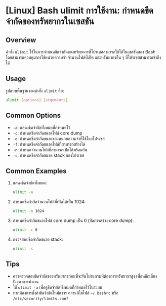 # [Linux] Bash ulimit การใช้งาน: กำหนดขีดจำกัดของทรัพยากรในเซสชัน

## Overview
คำสั่ง `ulimit` ใช้ในการกำหนดขีดจำกัดของทรัพยากรที่โปรเซสสามารถใช้ได้ในเซสชันของ Bash โดยสามารถควบคุมการใช้หน่วยความจำ จำนวนไฟล์ที่เปิด และทรัพยากรอื่น ๆ ที่โปรเซสสามารถเข้าถึงได้

## Usage
รูปแบบพื้นฐานของคำสั่ง `ulimit` คือ:

```bash
ulimit [options] [arguments]
```

## Common Options
- `-a`: แสดงขีดจำกัดทั้งหมดที่กำหนดไว้
- `-c`: กำหนดขีดจำกัดขนาดไฟล์ core dump
- `-d`: กำหนดขีดจำกัดขนาดของหน่วยความจำที่ใช้โดยโปรเซส
- `-f`: กำหนดขีดจำกัดขนาดไฟล์ที่สามารถสร้างได้
- `-n`: กำหนดจำนวนไฟล์ที่สามารถเปิดได้พร้อมกัน
- `-s`: กำหนดขีดจำกัดขนาด stack ของโปรเซส

## Common Examples
1. แสดงขีดจำกัดทั้งหมด:
   ```bash
   ulimit -a
   ```

2. กำหนดขีดจำกัดจำนวนไฟล์ที่เปิดได้เป็น 1024:
   ```bash
   ulimit -n 1024
   ```

3. กำหนดขีดจำกัดขนาดไฟล์ core dump เป็น 0 (ปิดการสร้าง core dump):
   ```bash
   ulimit -c 0
   ```

4. ตรวจสอบขีดจำกัดขนาด stack:
   ```bash
   ulimit -s
   ```

## Tips
- ควรตรวจสอบขีดจำกัดของทรัพยากรก่อนที่จะรันโปรแกรมที่ต้องการทรัพยากรสูง เพื่อหลีกเลี่ยงปัญหาการทำงาน
- ใช้ `ulimit -a` เพื่อดูขีดจำกัดทั้งหมดที่กำหนดไว้ในระบบ
- หากต้องการตั้งค่าขีดจำกัดใหม่ถาวร ควรแก้ไขไฟล์ `~/.bashrc` หรือ `/etc/security/limits.conf`